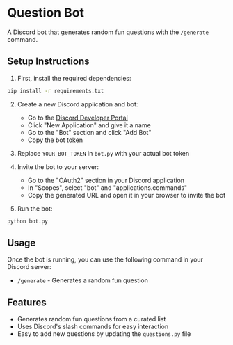 # Question Bot

A Discord bot that generates random fun questions with the `/generate` command.

## Setup Instructions

1. First, install the required dependencies:

```bash
pip install -r requirements.txt
```

2. Create a new Discord application and bot:

   - Go to the [Discord Developer Portal](https://discord.com/developers/applications)
   - Click "New Application" and give it a name
   - Go to the "Bot" section and click "Add Bot"
   - Copy the bot token

3. Replace `YOUR_BOT_TOKEN` in `bot.py` with your actual bot token

4. Invite the bot to your server:

   - Go to the "OAuth2" section in your Discord application
   - In "Scopes", select "bot" and "applications.commands"
   - Copy the generated URL and open it in your browser to invite the bot

5. Run the bot:

```bash
python bot.py
```

## Usage

Once the bot is running, you can use the following command in your Discord server:

- `/generate` - Generates a random fun question

## Features

- Generates random fun questions from a curated list
- Uses Discord's slash commands for easy interaction
- Easy to add new questions by updating the `questions.py` file
